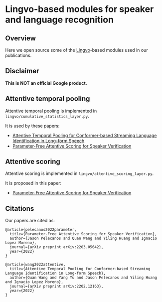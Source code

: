 # Lingvo-based modules for speaker and language recognition

## Overview

Here we open source some of the [Lingvo](https://github.com/tensorflow/lingvo)-based
modules used in our publications.

## Disclaimer

**This is NOT an official Google product.**

## Attentive temporal pooling

Attentive temporal pooling is implemented in `lingvo/cumulative_statistics_layer.py`.

It is used by these papers:

* [Attentive Temporal Pooling for Conformer-based Streaming Language Identification in Long-form Speech](https://arxiv.org/abs/2202.12163)
* [Parameter-Free Attentive Scoring for Speaker Verification](https://arxiv.org/abs/2203.05642)

## Attentive scoring

Attentive scoring is implemented in `lingvo/attentive_scoring_layer.py`.

It is proposed in this paper:

* [Parameter-Free Attentive Scoring for Speaker Verification](https://arxiv.org/abs/2203.05642)


## Citations

Our papers are cited as:

```
@article{pelecanos2022parameter,
  title={Parameter-Free Attentive Scoring for Speaker Verification},
  author={Jason Pelecanos and Quan Wang and Yiling Huang and Ignacio Lopez Moreno},
  journal={arXiv preprint arXiv:2203.05642},
  year={2022}
}

@article{wang2022attentive,
  title={Attentive Temporal Pooling for Conformer-based Streaming Language Identification in Long-form Speech},
  author={Quan Wang and Yang Yu and Jason Pelecanos and Yiling Huang and Ignacio Lopez Moreno},
  journal={arXiv preprint arXiv:2202.12163},
  year={2022}
}
```

